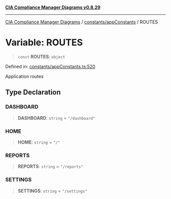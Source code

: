 [**CIA Compliance Manager Diagrams v0.8.29**](../../../README.md)

***

[CIA Compliance Manager Diagrams](../../../modules.md) / [constants/appConstants](../README.md) / ROUTES

# Variable: ROUTES

> `const` **ROUTES**: `object`

Defined in: [constants/appConstants.ts:520](https://github.com/Hack23/cia-compliance-manager/blob/5836b4c74e2010cd05eca63c0016fd711c628ec9/src/constants/appConstants.ts#L520)

Application routes

## Type Declaration

### DASHBOARD

> **DASHBOARD**: `string` = `"/dashboard"`

### HOME

> **HOME**: `string` = `"/"`

### REPORTS

> **REPORTS**: `string` = `"/reports"`

### SETTINGS

> **SETTINGS**: `string` = `"/settings"`
